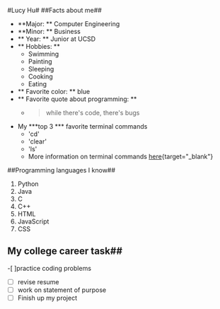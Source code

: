 #Lucy Hu#
##Facts about me##
- **Major: ** Computer Engineering 
- **Minor: ** Business
- ** Year: ** Junior at UCSD
- ** Hobbies: ** 
  - Swimming
  - Painting 
  - Sleeping 
  - Cooking 
  - Eating 
- ** Favorite color: ** blue 
- ** Favorite quote about programming: **
  - >while there's code, there's bugs 
- My ***top 3 *** favorite terminal commands 
  - 'cd'
  - 'clear'
  - 'ls'
  - More information on terminal commands [here](https://www.techrepublic.com/article/16-terminal-commands-every-user-should-know/){target="_blank"}
  
##Programming languages I know##
1. Python
2. Java
3. C
4. C++
5. HTML
6. JavaScript
7. CSS

## My college career task##
-[ ]practice coding problems 
-[ ] revise resume
-[ ] work on statement of purpose 
-[ ] Finish up my project 
